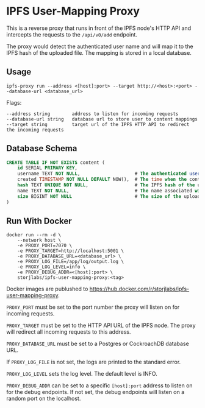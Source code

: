 # IPFS User-Mapping Proxy

This is a reverse proxy that runs in front of the IPFS node's HTTP API and intercepts the requests to the `/api/v0/add` endpoint.

The proxy would detect the authenticated user name and will map it to the IPFS hash of the uploaded file. The mapping is stored in a local database.

## Usage

```
ipfs-proxy run --address <[host]:port> --target http://<host>:<port> --database-url <database_url>
```
Flags:
```
--address string        address to listen for incoming requests
--database-url string   database url to store user to content mappings
--target string         target url of the IPFS HTTP API to redirect the incoming requests
```

## Database Schema

```sql
CREATE TABLE IF NOT EXISTS content (
	id SERIAL PRIMARY KEY,
	username TEXT NOT NULL,                    # The authenticated user name.
	created TIMESTAMP NOT NULL DEFAULT NOW(),  # The time when the content was uploaded.
	hash TEXT UNIQUE NOT NULL,                 # The IPFS hash of the uploaded content.
	name TEXT NOT NULL,                        # The name associated with the uploaded content, usually file name.
	size BIGINT NOT NULL                       # The size of the uploaded content.
)
```
## Run With Docker

```
docker run --rm -d \
    --network host \
    -e PROXY_PORT=7070 \
    -e PROXY_TARGET=http://localhost:5001 \
    -e PROXY_DATABASE_URL=<database_url> \
    -e PROXY_LOG_FILE=/app/log/output.log \
    -e PROXY_LOG_LEVEL=info \
    -e PROXY_DEBUG_ADDR=<[host]:port> \
    storjlabs/ipfs-user-mapping-proxy:<tag>
```

Docker images are publushed to https://hub.docker.com/r/storjlabs/ipfs-user-mapping-proxy.

`PROXY_PORT` must be set to the port number the proxy will listen on for incoming requests.

`PROXY_TARGET` must be set to the HTTP API URL of the IPFS node. The proxy will redirect all incoming requests to this address.

`PROXY_DATABASE_URL` must be set to a Postgres or CockroachDB database URL.

If `PROXY_LOG_FILE` is not set, the logs are printed to the standard error.

`PROXY_LOG_LEVEL` sets the log level. The default level is INFO. 

`PROXY_DEBUG_ADDR` can be set to a specific `[host]:port` address to listen on for the debug endpoints. If not set, the debug endpoints will listen on a random port on the localhost.
